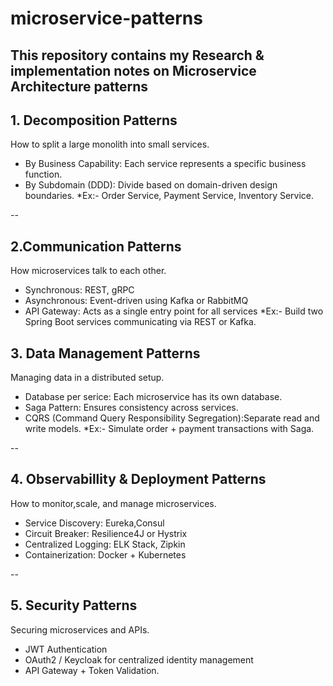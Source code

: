 # microservice-patterns
This repository contains my Research & implementation notes on Microservice Architecture patterns
--
## 1. Decomposition Patterns
How to split a large monolith into small services.
 - By Business Capability: Each service represents a specific business function.
 - By Subdomain (DDD): Divide based on domain-driven design boundaries.
   *Ex:- Order Service, Payment Service, Inventory Service.

--
## 2.Communication Patterns
How microservices talk to each other.

 - Synchronous: REST, gRPC
 - Asynchronous: Event-driven using Kafka or RabbitMQ
 - API Gateway: Acts as a single entry point for all services
   *Ex:- Build two Spring Boot services communicating via REST or Kafka.

## 3. Data Management Patterns
Managing data in a distributed setup.

 - Database per serice: Each microservice has its own database.
 - Saga Pattern: Ensures consistency across services.
 - CQRS (Command Query Responsibility Segregation):Separate read and write models.
   *Ex:- Simulate order + payment transactions with Saga.

--
## 4. Observabillity & Deployment Patterns
How to monitor,scale, and manage microservices.

 - Service Discovery: Eureka,Consul
 - Circuit Breaker: Resilience4J or Hystrix
 - Centralized Logging: ELK Stack, Zipkin
 - Containerization: Docker + Kubernetes

--
## 5. Security Patterns
Securing microservices and APIs.

 - JWT Authentication
 - OAuth2 / Keycloak for centralized identity management
 - API Gateway + Token Validation.
